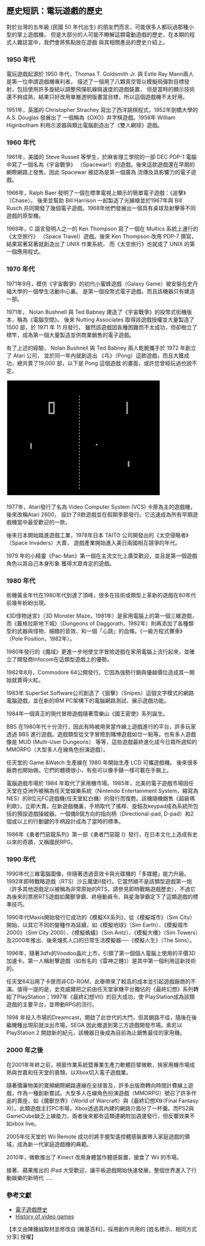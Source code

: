 ## 歷史短訊：電玩遊戲的歷史

對於台灣的五年級 (民國 50 年代出生) 的朋友們而言，可能很多人都玩過那種小型的掌上遊戲機，
但是大部分的人可能不瞭解這類電動遊戲的歷史，在本期的程式人雜誌當中，我們會將焦點放在遊戲
與其相關產品的歷史介紹上。

### 1950 年代

電玩遊戲起源於 1950 年代，Thomas T. Goldsmith Jr. 與 Estle Ray Mann兩人是第一位申請遊戲機專利者，
描述了一個用了八顆真空管以模擬飛彈對目標發射，包括使用許多旋紐以調整飛彈航線與速度的遊戲裝置，
但是當時的顯示技術還不夠成熟，結果只好改用單層透明版畫當目標，所以這個遊戲機不太好用。

1951年，英國的 Christopher Strachey 寫出了西洋跳棋程式，1952年劍橋大學的 A.S. Douglas 發展出了
一個稱為《OXO》井字棋遊戲。1958年 William Higinbotham 利用示波器與類比電腦創造出了《雙人網球》遊戲。

### 1960 年代

1961年，美國的 Steve Russell 等學生，於麻省理工學院的一部 DEC PDP-1 電腦中寫了一個名為《宇宙戰爭》
（Spacewar!）的遊戲。後來這款遊戲還在早期的網際網路上發售。因此 Spacewar 被認為是第一個廣為
流傳及具影響力的電子遊戲。

1966年，Ralph Baer 發明了一個在標準電視上顯示的簡單電子遊戲：《追擊》（Chase）。
後來並幫助 Bill Harrison 一起製造了光線槍並於1967年與 Bill Rusch 共同開發了幾個電子遊戲。1968年他們發展出一個具有桌球及射擊等不同遊戲的原型機。

1969年，C 語言發明人之一的 Ken Thompson 寫了一個在 Multics 系統上運行的《太空旅行》
（Space Travel）遊戲。後來 Ken Thompson 改用 PDP-7 撰寫，結果寫著寫著就創造出了 UNIX 作業系統，
而《太空旅行》也就成了 UNIX  的第一個應用程式。

### 1970 年代

1971年9月，模仿《宇宙戰爭》的初代小蜜蜂遊戲（Galaxy Game）被安裝在史丹福大學的一個學生活動中心裏。
是第一個投幣式電子遊戲，而且該機器只有建造一部。

1971年， Nolan Bushnell 與 Ted Babney 建造了《宇宙戰爭》的投幣式街機版本，稱為《電腦空間》。
後來 Nutting Associates 取得該遊戲授權並大量製造了 1500 部，於 1971 年 11 月發行。
雖然該遊戲因各種困難而不太成功，但卻樹立了標竿，成為第一個大量製造並供商業銷售的電子遊戲。

有了上述的經驗， Nolan Bushnell 與 Ted Babney 兩人乾脆攜手於 1972 年創立了 Atari 公司，
並於同一年內就創造出 《乓》（Pong）這款遊戲，而且大獲成功，總共賣了19,000 部，以下是 Pong 這個遊戲
的畫面，或許您曾經玩過也說不定。

![圖、Pong 遊戲的畫面](../img/Pong.png)

1977年，Atari發行了名為 Video Computer System (VCS) 卡匣為主的遊戲機，後來改稱Atari 2600，
設計了9款遊戲並在假期季節發行。它迅速成為所有早期遊戲機當中最受歡迎的一款。

後來日本開始踏進遊戲工業，1978年日本 TAITO 公司開發出的《太空侵略者》（Space Invaders）大賣，
遊戲產業開始進入美日兩國相互競爭的年代。

1979 年的小精靈《Pac-Man》第一個在主流文化上廣受歡迎，並且是第一個遊戲角色以其自己本身形象
獲得大眾肯定的遊戲。


### 1980 年代

街機黃金年代在1980年代到達了頂峰，很多在技術或類型上革新的遊戲在80年代前幾年紛紛出現。

《3D怪物迷宮》（3D Monster Maze，1981年）是家用電腦上的第一個三維遊戲，而《戴格拉斯地下城》（Dungeons of Daggorath，1982年）則再添加了各種類型的武器與怪物、細緻的音效、和一個「心跳」的血條。《一級方程式賽車》（Pole Position，1982年）。

1980年發行的《魔域》更進一步地使文字冒險遊戲在家用電腦上流行起來，並確立了開發商Infocom在這類型遊戲上的優勢。

1982年8月，Commodore 64公開發行。它因為強勢行銷與優越價位造成其一開始就賣得火紅。

1983年 SuperSet Software公司創造了《狙擊》（Snipes）這個文字模式的網路電腦遊戲，並在新的IBM PC架構下的電腦網路測試、展示遊戲功能。

1984年一個真正的現代冒險遊戲隨著雪樂山《國王密使》系列誕生。

BBS 在1980年代十分流行，因此有時被用來當作線上遊戲進行的平台。許多玩家透過 BBS 進行遊戲。遊戲類型從文字冒險到賭博遊戲如廿一點等。也有多人遊戲像是 MUD (Multi-User Dungeons） 等等，這些遊戲最終進化成今日眾所週知的 MMORPG（大型多人在線角色扮演遊戲）。

任天堂的 Game &Watch 生產線在 1980 年開始生產 LCD 可攜遊戲機。 後來很多廠商也開始做。它們的體積很小，有些可以像手錶一樣可載在手腕上。

電腦遊戲市場於 1984 年取代了家用機市場。1985年，北美的電子遊戲市場因任天堂在亞洲外被稱為任天堂娛樂系統（Nintendo Entertainment System，縮寫為NES）的8位元FC遊戲機(任天堂紅白機）的發行而復甦。該機隨機銷售《超級瑪利歐》，立即大賣。在新遊戲機裏，手柄取代了搖桿、旋鈕及keypad成為系統所包括的預設遊戲操縱器。一個備8個方向的指向柄（Directional-pad, D-pad）和2個或以上的行動鍵的手柄設計成為了當時的標準。

1986年《勇者鬥惡龍系列》第一部《勇者鬥惡龍 I》發行，在日本文化上造成有史以來的奇蹟，又稱國民RPG。

### 1990 年代

1990年代三維電腦圖像，伴隨著透過音效卡與光碟機的「多媒體」能力升級。1992年即時戰略遊戲（RTS）沙丘魔堡II發行。它當然絕不是該類型遊戲第一炮（許多其他遊戲足以被稱為非常原始的RTS，請參見即時戰略遊戲歷史），不過它為後來的票房RTS遊戲如魔獸爭霸、終極動員令、與星海爭霸定下了這類遊戲的標準技巧。

1990年代Maxis開始發行它成功的《模擬XX系列》，從《模擬城市》（Sim City）開始，以其它不同的變種作為延續，如《模擬地球》（Sim Earth）、《模擬城市2000》（Sim City 2000）、《模擬螞蟻》（Sim Antz）、《模擬大樓》（Sim Towers）及2000年推出、後來燴炙人口的日常生活模擬器──《模擬人生》（The Sims）。

1996年，隨著3dfx的Voodoo晶片上市，引領了第一個個人電腦上使用的平價3D加速卡。第一人稱射擊遊戲（如有名的《雷神之錘》）是其中第一個利用這新技術的。

任天堂64沿用了卡匣而非CD-ROM，此舉帶來了較高的成本並引起遊戲廠商的不滿。值得一提的是，史克威爾把之前由任天堂家機平台獨佔的《最終幻想》系列轉給了PlayStation；1997年《最終幻想VII》的巨大成功，使 PlayStation成為該類遊戲的主要平台，並帶動RPG的流行。

1998 年投入市場的Dreamcast，開啟了此世代的大門，但其銷路不佳，隨後在後繼機種出現前就淡出市場，SEGA 因此撤退到第三方遊戲開發市場。索尼以PlayStation 2 開啟新的紀元，該機器日後成為目前為止銷售最佳的家用機。

### 2000 年之後

在2001年年終之前，視窗作業系統暨專業生產力軟體巨擘微軟，挾家用機市場成熟與世嘉和任天堂的衰頹，以Xbox切入電子遊戲業。

隨著價廉物美的寬頻網際網路連線在全球普及，許多出版商轉向時間計費線上遊戲，作為一種創新嘗試。大型多人在線角色扮演遊戲（MMORPG）號召了許多作品的賣座，如《魔獸世界》（World of Warcraft）與《最終幻想XI》（Final Fantasy XI）。此類遊戲主打PC市場，Xbox透過其內建的網路介面分了一杯羹。而PS2與GameCube缺乏上線能力，兩者後來都有這類連網附加週邊發行，但反響效果不如xbox live。

2005年任天堂的 Wii Remote 成功的將手握型遙控體感裝置帶入家庭遊戲的領域，成為新一代家庭遊戲機的典範。

2010年，微軟推出了 Kinect 改用身體當作體感裝置，搶食了 Wii 的市場。

接著、蘋果推出的 iPad 大受歡迎，讓平板遊戲開始快速發展，整個世界進入了行動娛樂的新時代 .....

### 參考文獻
* [電子遊戲歷史](http://zh.wikipedia.org/wiki/%E9%9B%BB%E5%AD%90%E9%81%8A%E6%88%B2%E6%AD%B7%E5%8F%B2)
* [History of video games](http://en.wikipedia.org/wiki/History_of_video_games)

【本文由陳鍾誠取材並修改自 [維基百科]，採用創作共用的 [姓名標示、相同方式分享] 授權】


